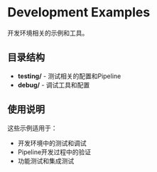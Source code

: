 # Development Examples

开发环境相关的示例和工具。

## 目录结构

- **testing/** - 测试相关的配置和Pipeline
- **debug/** - 调试工具和配置

## 使用说明

这些示例适用于：
- 开发环境中的测试和调试
- Pipeline开发过程中的验证
- 功能测试和集成测试